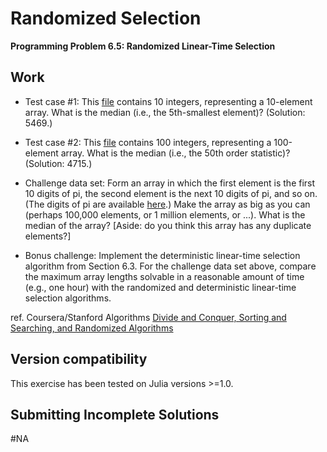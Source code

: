 # Randomized Selection
    
  **Programming Problem 6.5: Randomized Linear-Time Selection**
    
## Work

  - Test case #1: This [file](https://github.com/pascal-p/julia-exercism/blob/master/Algo/04-selection/testfiles/problem6.5test_10.txt) contains 10 integers, representing a 10-element array. What is the median (i.e., the 5th-smallest element)? (Solution: 5469.)
    
  - Test case #2: This [file](https://github.com/pascal-p/julia-exercism/blob/master/Algo/04-selection/testfiles/problem6.5test_100.txt) contains 100 integers, representing a 100-element array. What is the median (i.e., the 50th order statistic)? (Solution: 4715.)
    
  - Challenge data set: Form an array in which the first element is the first 10 digits of pi, the second element is the next 10 digits of pi, and so on. (The digits of pi are available [here](https://www.angio.net/pi/digits.html).) Make the array as big as you can (perhaps 100,000 elements, or 1 million elements, or ...). What is the median of the array?
    [Aside: do you think this array has any duplicate elements?]
    
  - Bonus challenge: Implement the deterministic linear-time selection algorithm from Section 6.3. For the challenge data set above, compare the maximum array lengths solvable in a reasonable amount of time (e.g., one hour) with the randomized and deterministic linear-time selection algorithms. 

  
ref. Coursera/Stanford Algorithms [Divide and Conquer, Sorting and Searching, and Randomized Algorithms](https://www.coursera.org/learn/algorithms-divide-conquer)

## Version compatibility
This exercise has been tested on Julia versions >=1.0.

## Submitting Incomplete Solutions
#NA
